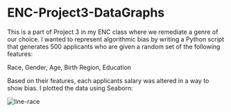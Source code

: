 # ENC-Project3-DataGraphs
This is a part of Project 3 in my ENC class where we remediate a genre of our choice.
I wanted to represent algorithmic bias by writing a Python script that generates 500
applicants who are given a random set of the following features:

Race, Gender, Age, Birth Region, Education 

Based on their features, each applicants salary was altered in a way to show bias. 
I plotted the data using Seaborn:


![line-race](https://github.com/liamkandel/ENC-Project3-DataGraphs/assets/84248497/857b90ad-0d1c-4e06-954e-f10ab6db8b12)
